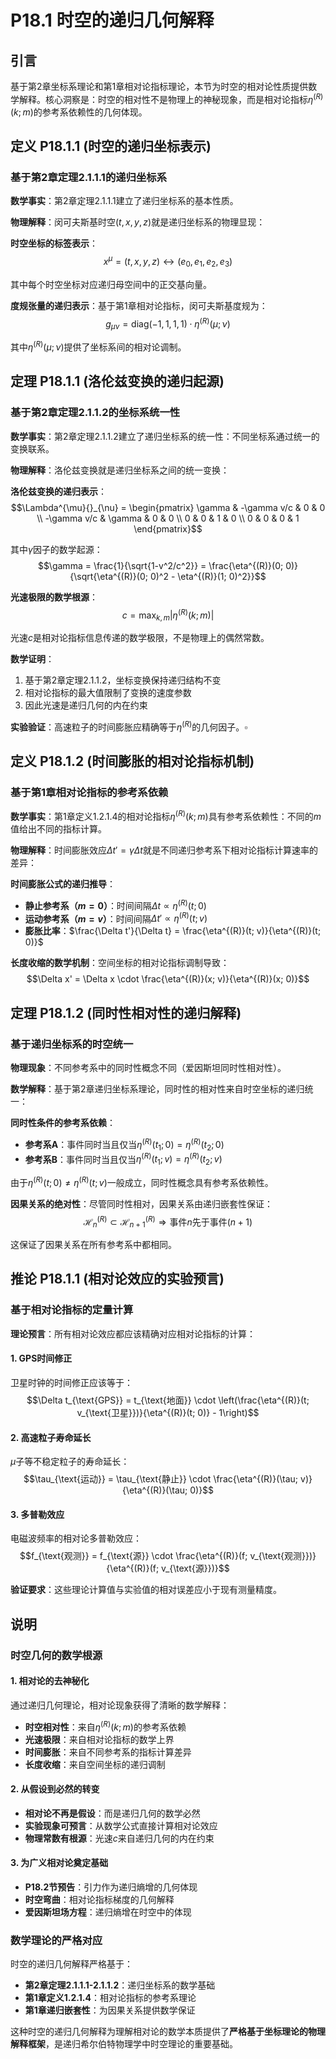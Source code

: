 # P18.1 时空的递归几何解释

## 引言

基于第2章坐标系理论和第1章相对论指标理论，本节为时空的相对论性质提供数学解释。核心洞察是：时空的相对性不是物理上的神秘现象，而是相对论指标$\eta^{(R)}(k; m)$的参考系依赖性的几何体现。

## 定义 P18.1.1 (时空的递归坐标表示)

### 基于第2章定理2.1.1.1的递归坐标系

**数学事实**：第2章定理2.1.1.1建立了递归坐标系的基本性质。

**物理解释**：闵可夫斯基时空$(t, x, y, z)$就是递归坐标系的物理显现：

**时空坐标的标签表示**：
$$x^{\mu} = (t, x, y, z) \leftrightarrow (e_0, e_1, e_2, e_3)$$

其中每个时空坐标对应递归母空间中的正交基向量。

**度规张量的递归表示**：基于第1章相对论指标，闵可夫斯基度规为：
$$g_{\mu\nu} = \text{diag}(-1, 1, 1, 1) \cdot \eta^{(R)}(\mu; \nu)$$

其中$\eta^{(R)}(\mu; \nu)$提供了坐标系间的相对论调制。

## 定理 P18.1.1 (洛伦兹变换的递归起源)

### 基于第2章定理2.1.1.2的坐标系统一性

**数学事实**：第2章定理2.1.1.2建立了递归坐标系的统一性：不同坐标系通过统一的变换联系。

**物理解释**：洛伦兹变换就是递归坐标系之间的统一变换：

**洛伦兹变换的递归表示**：
$$\Lambda^{\mu}{}_{\nu} = \begin{pmatrix}
\gamma & -\gamma v/c & 0 & 0 \\
-\gamma v/c & \gamma & 0 & 0 \\
0 & 0 & 1 & 0 \\
0 & 0 & 0 & 1
\end{pmatrix}$$

其中$\gamma$因子的数学起源：
$$\gamma = \frac{1}{\sqrt{1-v^2/c^2}} = \frac{\eta^{(R)}(0; 0)}{\sqrt{\eta^{(R)}(0; 0)^2 - \eta^{(R)}(1; 0)^2}}$$

**光速极限的数学根源**：
$$c = \max_{k,m} |\eta^{(R)}(k; m)|$$

光速$c$是相对论指标信息传递的数学极限，不是物理上的偶然常数。

**数学证明**：
1. 基于第2章定理2.1.1.2，坐标变换保持递归结构不变
2. 相对论指标的最大值限制了变换的速度参数
3. 因此光速是递归几何的内在约束

**实验验证**：高速粒子的时间膨胀应精确等于$\eta^{(R)}$的几何因子。$\square$

## 定义 P18.1.2 (时间膨胀的相对论指标机制)

### 基于第1章相对论指标的参考系依赖

**数学事实**：第1章定义1.2.1.4的相对论指标$\eta^{(R)}(k; m)$具有参考系依赖性：不同的$m$值给出不同的指标计算。

**物理解释**：时间膨胀效应$\Delta t' = \gamma \Delta t$就是不同递归参考系下相对论指标计算速率的差异：

**时间膨胀公式的递归推导**：
- **静止参考系（$m=0$）**：时间间隔$\Delta t \propto \eta^{(R)}(t; 0)$
- **运动参考系（$m=v$）**：时间间隔$\Delta t' \propto \eta^{(R)}(t; v)$
- **膨胀比率**：$\frac{\Delta t'}{\Delta t} = \frac{\eta^{(R)}(t; v)}{\eta^{(R)}(t; 0)}$

**长度收缩的数学机制**：空间坐标的相对论指标调制导致：
$$\Delta x' = \Delta x \cdot \frac{\eta^{(R)}(x; v)}{\eta^{(R)}(x; 0)}$$

## 定理 P18.1.2 (同时性相对性的递归解释)

### 基于递归坐标系的时空统一

**物理现象**：不同参考系中的同时性概念不同（爱因斯坦同时性相对性）。

**数学解释**：基于第2章递归坐标系理论，同时性的相对性来自时空坐标的递归统一：

**同时性条件的参考系依赖**：
- **参考系A**：事件同时当且仅当$\eta^{(R)}(t_1; 0) = \eta^{(R)}(t_2; 0)$
- **参考系B**：事件同时当且仅当$\eta^{(R)}(t_1; v) = \eta^{(R)}(t_2; v)$

由于$\eta^{(R)}(t; 0) \neq \eta^{(R)}(t; v)$一般成立，同时性概念具有参考系依赖性。

**因果关系的绝对性**：尽管同时性相对，因果关系由递归嵌套性保证：
$$\mathcal{H}_n^{(R)} \subset \mathcal{H}_{n+1}^{(R)} \Rightarrow \text{事件}n \text{先于事件}(n+1)$$

这保证了因果关系在所有参考系中都相同。

## 推论 P18.1.1 (相对论效应的实验预言)

### 基于相对论指标的定量计算

**理论预言**：所有相对论效应都应该精确对应相对论指标的计算：

#### **1. GPS时间修正**
卫星时钟的时间修正应该等于：
$$\Delta t_{\text{GPS}} = t_{\text{地面}} \cdot \left(\frac{\eta^{(R)}(t; v_{\text{卫星}})}{\eta^{(R)}(t; 0)} - 1\right)$$

#### **2. 高速粒子寿命延长**
$\mu$子等不稳定粒子的寿命延长：
$$\tau_{\text{运动}} = \tau_{\text{静止}} \cdot \frac{\eta^{(R)}(\tau; v)}{\eta^{(R)}(\tau; 0)}$$

#### **3. 多普勒效应**
电磁波频率的相对论多普勒效应：
$$f_{\text{观测}} = f_{\text{源}} \cdot \frac{\eta^{(R)}(f; v_{\text{观测}})}{\eta^{(R)}(f; v_{\text{源}})}$$

**验证要求**：这些理论计算值与实验值的相对误差应小于现有测量精度。

## 说明

### **时空几何的数学根源**

#### **1. 相对论的去神秘化**
通过递归几何理论，相对论现象获得了清晰的数学解释：
- **时空相对性**：来自$\eta^{(R)}(k; m)$的参考系依赖
- **光速极限**：来自相对论指标的数学上界
- **时间膨胀**：来自不同参考系的指标计算差异
- **长度收缩**：来自空间坐标的递归调制

#### **2. 从假设到必然的转变**
- **相对论不再是假设**：而是递归几何的数学必然
- **实验现象可预言**：从数学公式直接计算相对论效应
- **物理常数有根源**：光速$c$来自递归几何的内在约束

#### **3. 为广义相对论奠定基础**
- **P18.2节预告**：引力作为递归熵增的几何体现
- **时空弯曲**：相对论指标梯度的几何解释
- **爱因斯坦场方程**：递归熵增在时空中的体现

### **数学理论的严格对应**

时空的递归几何解释严格基于：
- **第2章定理2.1.1.1-2.1.1.2**：递归坐标系的数学基础
- **第1章定义1.2.1.4**：相对论指标的参考系理论
- **第1章递归嵌套性**：为因果关系提供数学保证

这种时空的递归几何解释为理解相对论的数学本质提供了**严格基于坐标理论的物理解释框架**，是递归希尔伯特物理学中时空理论的重要基础。